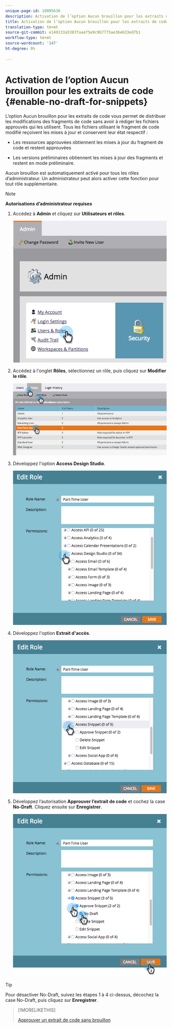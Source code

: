 ```yaml
---
unique-page-id: 10095636
description: Activation de l’option Aucun brouillon pour les extraits de code - Documents marketing - Documentation du produit
title: Activation de l’option Aucun brouillon pour les extraits de code
translation-type: tm+mt
source-git-commit: e149133a5383faaef5e9c9b7775ae36e633ed7b1
workflow-type: tm+mt
source-wordcount: '147'
ht-degree: 0%

---
```



# Activation de l’option Aucun brouillon pour les extraits de code {#enable-no-draft-for-snippets}

L’option Aucun brouillon pour les extraits de code vous permet de distribuer les modifications des fragments de code sans avoir à rédiger les fichiers approuvés qui les utilisent. Tous les fichiers utilisant le fragment de code modifié reçoivent les mises à jour et conservent leur état respectif :

* Les ressources approuvées obtiennent les mises à jour du fragment de code et restent approuvées

* Les versions préliminaires obtiennent les mises à jour des fragments et restent en mode préliminaire.

Aucun brouillon est automatiquement activé pour tous les rôles d’administrateur. Un administrateur peut alors activer cette fonction pour tout rôle supplémentaire.

>[!NOTE]
>
>**Autorisations d’administrateur requises**

1. Accédez à **Admin** et cliquez sur **Utilisateurs et rôles**.

   ![](assets/usersandroles.png)

1. Accédez à l&#39;onglet **Rôles**, sélectionnez un rôle, puis cliquez sur **Modifier le rôle**.

   ![](assets/editrole2.png)

1. Développez l&#39;option **Access Design Studio**.

   ![](assets/expanddesignstudio.png)

1. Développez l&#39;option **Extrait d&#39;accès**.

   ![](assets/expandsnippet.png)

1. Développez l’autorisation **Approuver l’extrait de code** et cochez la case **No-Draft**. Cliquez ensuite sur **Enregistrer**.

   ![](assets/2017-06-15-10-35-04.png)

>[!TIP]
>
>Pour désactiver No-Draft, suivez les étapes 1 à 4 ci-dessus, décochez la case No-Draft, puis cliquez sur **Enregistrer**.

>[!MORELIKETHIS]
>
>[Approuver un extrait de code sans brouillon](../../../../product-docs/personalization/segmentation-and-snippets/snippets/approve-a-snippet-with-no-draft.md)


